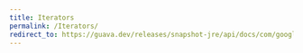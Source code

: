 ```yaml
---
title: Iterators
permalink: /Iterators/
redirect_to: https://guava.dev/releases/snapshot-jre/api/docs/com/google/common/collect/Iterators.html
---
```

